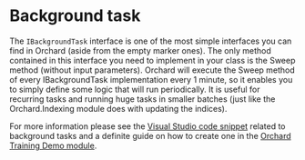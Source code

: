 # Background task

The `IBackgroundTask` interface is one of the most simple interfaces you can find in Orchard (aside from the empty marker ones). The only method contained in this interface you need to implement in your class is the Sweep method (without input parameters). Orchard will execute the Sweep method of every IBackgroundTask implementation every 1 minute, so it enables you to simply define some logic that will run periodically. It is useful for recurring tasks and running huge tasks in smaller batches (just like the Orchard.Indexing module does with updating the indices).

For more information please see the [Visual Studio code snippet](../Utilities/VisualStudioSnippets/) related to background tasks and a definite guide on how to create one in the [Orchard Training Demo module](https://github.com/Lombiq/Orchard-Training-Demo-Module).
